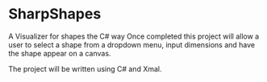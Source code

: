 # SharpShapes
A Visualizer for shapes the C# way
Once completed this project will allow a user to select a shape from a dropdown menu, 
input dimensions and have the shape appear on a canvas.

The project will be written using C# and Xmal.
